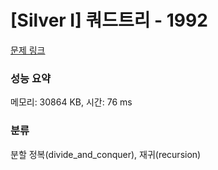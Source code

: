 # [Silver I] 쿼드트리 - 1992 

[문제 링크](https://www.acmicpc.net/problem/1992) 

### 성능 요약

메모리: 30864 KB, 시간: 76 ms

### 분류

분할 정복(divide_and_conquer), 재귀(recursion)

